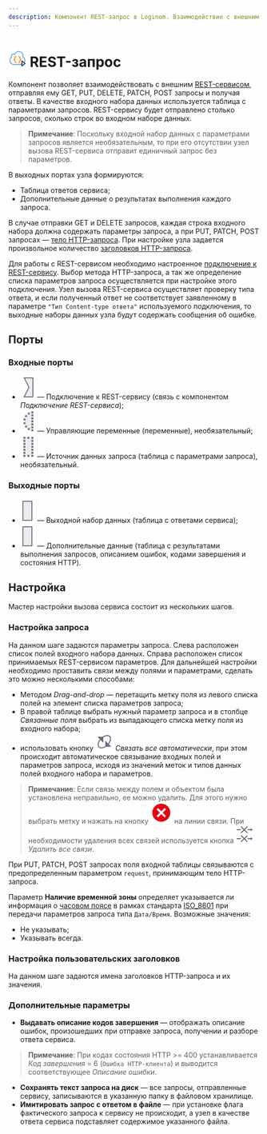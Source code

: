```yaml
---
description: Компонент REST-запрос в Loginom. Взаимодействие с внешним REST-сервисом. Отправка GET, PUT, DELETE, PATCH, POST запросов. Мастер настройки.
---
```

# ![ ](./../../images/icons/common/data-sources/web-rest-client_default.svg) REST-запрос

Компонент позволяет взаимодействовать с внешним [REST-сервисом](https://ru.wikipedia.org/wiki/REST), отправляя ему GET, PUT, DELETE, PATCH, POST запросы и получая ответы. В качестве входного набора данных используется таблица с параметрами запросов. REST-сервису будет отправлено столько запросов, сколько строк во входном наборе данных.

> **Примечание**: Поскольку входной набор данных с параметрами запросов является необязательным, то при его отсутствии узел вызова REST-сервиса отправит единичный запрос без параметров.

В выходных портах узла формируются:

- Таблица ответов сервиса;
- Дополнительные данные о результатах выполнения каждого запроса.

В случае отправки GET и DELETE запросов, каждая строка входного набора должна содержать параметры запроса, а при PUT, PATCH, POST запросах — [тело HTTP-запроса](https://ru.wikipedia.org/wiki/HTTP#Тело_сообщения). При настройке узла задается произвольное количество [заголовков HTTP-запроса](https://ru.wikipedia.org/wiki/HTTP#Заголовки).

Для работы с REST-сервисом необходимо настроенное [подключение к REST-сервису](./../../integration/connections/list/rest-service.md). Выбор метода HTTP-запроса, а так же определение списка параметров запроса осуществляется при настройке этого подключения. Узел вызова REST-сервиса осуществляет проверку типа  ответа, и если полученный ответ не соответствует заявленному в параметре `"Тип Content-type ответа"` используемого подключения, то выходные наборы данных узла будут содержать сообщения об ошибке.

## Порты

### Входные порты

* ![ ](./../../images/icons/app/node/ports/inputs/link_inactive.svg) — Подключение к REST-сервису (связь с компонентом *Подключение REST-сервиса*);
* ![ ](./../../images/icons/app/node/ports/inputs-optional/variable_inactive.svg) — Управляющие переменные (переменные), необязательный;
* ![ ](./../../images/icons/app/node/ports/inputs-optional/table_inactive.svg) — Источник данных запроса (таблица с параметрами запроса), необязательный.

### Выходные порты

* ![](./../../images/icons/app/node/ports/outputs/table_inactive.svg) — Выходной набор данных (таблица с ответами сервиса);
* ![](./../../images/icons/app/node/ports/outputs/table_inactive.svg) — Дополнительные данные (таблица с результатами выполнения запросов, описанием ошибок, кодами завершения и состояния HTTP).

## Настройка

Мастер настройки вызова сервиса состоит из нескольких шагов.

### Настройка запроса

На данном шаге задаются параметры запроса. Слева расположен список полей входного набора данных. Справа расположен список принимаемых REST-сервисом параметров. Для дальнейшей настройки необходимо проставить связи между полями и параметрами, сделать это можно несколькими способами:

* Методом *Drag-and-drop* — перетащить метку поля из левого списка полей на элемент списка параметров запроса;
* В правой таблице выбрать нужный параметр запроса и в столбце *Связанные поля* выбрать из выпадающего списка метку поля из входного набора;
* использовать кнопку ![ ](./../../images/icons/common/toolbar-controls/auto-connect_default.svg) *Связать все автоматически*, при этом происходит автоматическое связывание входных полей и параметров запроса, исходя из значений меток и типов данных полей входного набора и параметров.

> **Примечание**: Если связь между полем и объектом была установлена неправильно, ее можно удалить. Для этого нужно выбрать метку и нажать на кнопку ![ ](./../../images/icons/link-grid/remove-link_hover.svg) на линии связи. При необходимости удаления всех связей используется кнопка ![ ](./../../images/icons/common/toolbar-controls/remove-all-links_default.svg) *Удалить все связи*.

При PUT, PATCH, POST запросах поля входной таблицы связываются с предопределенным параметром `request`, принимающим тело HTTP-запроса.

Параметр **Наличие временной зоны** определяет указывается ли информация о [часовом поясе](https://ru.wikipedia.org/wiki/Список_часовых_поясов_по_странам) в рамках стандарта [ISO_8601](https://ru.wikipedia.org/wiki/ISO_8601) при передачи параметров запроса типа `Дата/Время`. Возможные значения:

- Не указывать;
- Указывать всегда.

### Настройка пользовательских заголовков

На данном шаге задаются имена заголовков HTTP-запроса и их значения.

### Дополнительные параметры

- **Выдавать описание кодов завершения** — отображать описание ошибок, произошедших при отправке запроса, получении и разборе ответа сервиса.

> **Примечание**: При кодах состояния HTTP >= 400 устанавливается *Код завершения* = 6 (`Ошибка HTTP-клиента`) и выводится соответствующее *Описание ошибки*.

- **Сохранять текст запроса на диск** — все запросы, отправленные сервису, записываются в указанную папку в файловом хранилище.
- **Имитировать запрос с ответом в файле** — при установке флага фактического запроса к сервису не происходит, а узел в качестве ответа сервиса подставляет содержимое указанного файла.